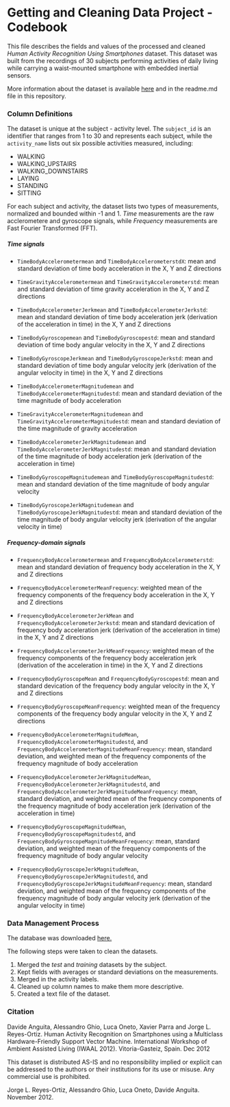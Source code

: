 # Getting and Cleaning Data Project - Codebook

This file describes the fields and values of the processed and cleaned _Human Activity Recognition Using Smartphones_ dataset. This dataset was built from the recordings of 30 subjects performing activities of daily living while carrying a waist-mounted smartphone with embedded inertial sensors.

More information about the dataset is available [here](http://archive.ics.uci.edu/ml/datasets/Human+Activity+Recognition+Using+Smartphones#) and in the readme.md file in this repository.

### Column Definitions

The dataset is unique at the subject - activity level. The `subject_id` is an identifier that ranges from 1 to 30 and represents each subject, while the `activity_name` lists out six possible activities measured, including:

- WALKING
- WALKING_UPSTAIRS
- WALKING_DOWNSTAIRS
- LAYING
- STANDING
- SITTING
 
For each subject and activity, the dataset lists two types of measurements, normalized and bounded within -1 and 1. _Time_ measurements are the raw acclerometere and gyroscope signals, while _Frequency_ measurements are Fast Fourier Transformed (FFT).

##### Time signals

- `TimeBodyAccelerometermean` and `TimeBodyAccelerometerstdX`: mean and standard deviation of time body acceleration in the X, Y and Z directions

- `TimeGravityAccelerometermean` and `TimeGravityAccelerometerstd`: mean and standard deviation of time gravity acceleration in the X, Y and Z directions

- `TimeBodyAccelerometerJerkmean` and `TimeBodyAccelerometerJerkstd`: mean and standard deviation of time body acceleration jerk (derivation of the acceleration in time) in the X, Y and Z directions

- `TimeBodyGyroscopemean` and `TimeBodyGyroscopestd`: mean and standard deviation of time body angular velocity in the X, Y and Z directions

- `TimeBodyGyroscopeJerkmean` and `TimeBodyGyroscopeJerkstd`: mean and standard deviation of time body angular velocity jerk (derivation of the angular velocity in time) in the X, Y and Z directions

- `TimeBodyAccelerometerMagnitudemean` and `TimeBodyAccelerometerMagnitudestd`: mean and standard deviation of the time magnitude of body acceleration

- `TimeGravityAccelerometerMagnitudemean` and `TimeGravityAccelerometerMagnitudestd`: mean and standard deviation of the time magnitude of gravity acceleration

- `TimeBodyAccelerometerJerkMagnitudemean` and `TimeBodyAccelerometerJerkMagnitudestd`: mean and standard deviation of the time magnitude of body acceleration jerk (derivation of the acceleration in time)

- `TimeBodyGyroscopeMagnitudemean` and `TimeBodyGyroscopeMagnitudestd`: mean and standard deviation of the time magnitude of body angular velocity

- `TimeBodyGyroscopeJerkMagnitudemean` and `TimeBodyGyroscopeJerkMagnitudestd`: mean and standard deviation of the time magnitude of body angular velocity jerk (derivation of the angular velocity in time)

##### Frequency-domain signals

- `FrequencyBodyAccelerometermean` and `FrequencyBodyAccelerometerstd`: mean and standard deviation of frequency body acceleration in the X, Y and Z directions

- `FrequencyBodyAccelerometerMeanFrequency`: weighted mean of the frequency components of the frequency body acceleration in the X, Y and Z directions

- `FrequencyBodyAccelerometerJerkMean` and `FrequencyBodyAccelerometerJerkstd`: mean and standard devication of frequency body acceleration jerk (derivation of the acceleration in time) in the X, Y and Z directions

- `FrequencyBodyAccelerometerJerkMeanFrequency`: weighted mean of the frequency components of the frequency body acceleration jerk (derivation of the acceleration in time) in the X, Y and Z directions

- `FrequencyBodyGyroscopeMean` and `FrequencyBodyGyroscopestd`: mean and standard devication of the frequency body angular velocity in the X, Y and Z directions

- `FrequencyBodyGyroscopeMeanFrequency`: weighted mean of the frequency components of the frequency body angular velocity in the X, Y and Z directions

- `FrequencyBodyAccelerometerMagnitudeMean`, `FrequencyBodyAccelerometerMagnitudestd`, and `FrequencyBodyAccelerometerMagnitudeMeanFrequency`: mean, standard deviation, and weighted mean of the frequency components of the frequency magnitude of body acceleration

- `FrequencyBodyAccelerometerJerkMagnitudeMean`, `FrequencyBodyAccelerometerJerkMagnitudestd`, and `FrequencyBodyAccelerometerJerkMagnitudeMeanFrequency`: mean, standard deviation, and weighted mean of the frequency components of the frequency magnitude of body acceleration jerk (derivation of the acceleration in time)

- `FrequencyBodyGyroscopeMagnitudeMean`, `FrequencyBodyGyroscopeMagnitudestd`, and `FrequencyBodyGyroscopeMagnitudeMeanFrequency`: mean, standard deviation, and weighted mean of the frequency components of the frequency magnitude of body angular velocity

- `FrequencyBodyGyroscopeJerkMagnitudeMean`, `FrequencyBodyGyroscopeJerkMagnitudestd`, and `FrequencyBodyGyroscopeJerkMagnitudeMeanFrequency`: mean, standard deviation, and weighted mean of the frequency components of the frequency magnitude of body angular velocity jerk (derivation of the angular velocity in time)

### Data Management Process

The database was downloaded [here.](https://d396qusza40orc.cloudfront.net/getdata%2Fprojectfiles%2FUCI%20HAR%20Dataset.zip)

The following steps were taken to clean the datasets.

1. Merged the _test_ and _training_ datasets by the subject.
2. Kept fields with averages or standard deviations on the measurements.
3. Merged in the activity labels.
4. Cleaned up column names to make them more descriptive.
5. Created a text file of the dataset.

### Citation

Davide Anguita, Alessandro Ghio, Luca Oneto, Xavier Parra and Jorge L. Reyes-Ortiz. Human Activity Recognition on Smartphones using a Multiclass Hardware-Friendly Support Vector Machine. International Workshop of Ambient Assisted Living (IWAAL 2012). Vitoria-Gasteiz, Spain. Dec 2012

This dataset is distributed AS-IS and no responsibility implied or explicit can be addressed to the authors or their institutions for its use or misuse. Any commercial use is prohibited.

Jorge L. Reyes-Ortiz, Alessandro Ghio, Luca Oneto, Davide Anguita. November 2012.
